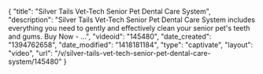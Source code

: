 {
    "title": "Silver Tails Vet-Tech Senior Pet Dental Care System",
    "description": "Silver Tails Vet-Tech Senior Pet Dental Care System includes everything you need to gently and effectively clean your senior pet's teeth and gums. Buy Now - ...",
    "videoid": "145480",
    "date_created": "1394762658",
    "date_modified": "1418181184",
    "type": "captivate",
    "layout": "video",
    "url": "\/v\/silver-tails-vet-tech-senior-pet-dental-care-system\/145480"
}